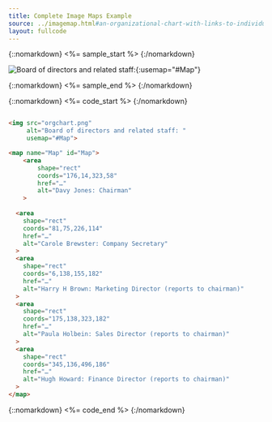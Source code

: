 ```yaml
---
title: Complete Image Maps Example
source: ../imagemap.html#an-organizational-chart-with-links-to-individual-pages
layout: fullcode
---
```


{::nomarkdown}
<%= sample_start %>
{:/nomarkdown}

![Board of directors and related staff: ](orgchart.png){:usemap="#Map"}

<map name="Map" id="Map">
  <area shape="rect" coords="176,14,323,58" href="../res/beyond" alt="Davy Jones: Chairman">
  <area shape="rect" coords="81,75,226,114" href="../res/beyond" alt="Carole Brewster: Company Secretary">
  <area shape="rect" coords="6,138,155,182" href="../res/beyond" alt="Harry H Brown: Marketing Director (reports to chairman)">
  <area shape="rect" coords="175,138,323,182" href="../res/beyond" alt="Paula Holbein: Sales Director (reports to chairman)">
  <area shape="rect" coords="345,136,496,186" href="../res/beyond" alt="Hugh Howard: Finance Director (reports to chairman)">
</map>

{::nomarkdown}
<%= sample_end %>
{:/nomarkdown}

{::nomarkdown}
<%= code_start %>
{:/nomarkdown}

~~~ html

<img src="orgchart.png"
     alt="Board of directors and related staff: "
     usemap="#Map">

<map name="Map" id="Map">
	<area
		shape="rect"
		coords="176,14,323,58"
		href="…"
		alt="Davy Jones: Chairman"
	>
  
  <area 
    shape="rect" 
    coords="81,75,226,114" 
    href="…"
    alt="Carole Brewster: Company Secretary"
  >
  <area 
    shape="rect" 
    coords="6,138,155,182" 
    href="…"
    alt="Harry H Brown: Marketing Director (reports to chairman)"
  >
  <area 
    shape="rect"
    coords="175,138,323,182"
    href="…"
    alt="Paula Holbein: Sales Director (reports to chairman)"
  >
  <area
    shape="rect" 
    coords="345,136,496,186" 
    href="…"
    alt="Hugh Howard: Finance Director (reports to chairman)"
  >
</map>

~~~

{::nomarkdown}
<%= code_end %>
{:/nomarkdown}
